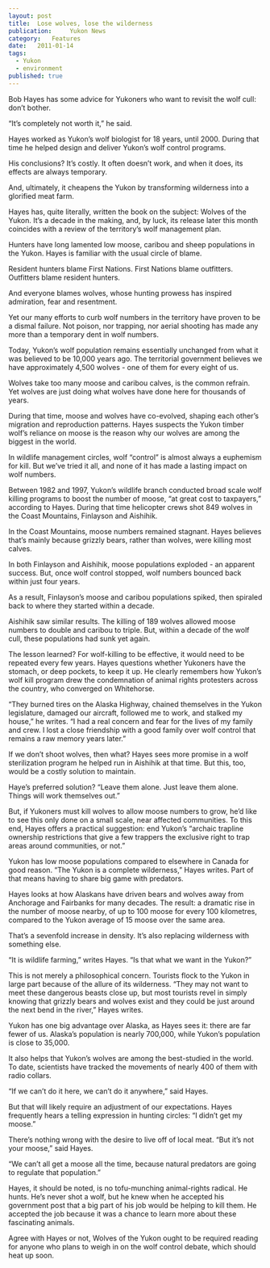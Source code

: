 ```yaml
---
layout:	post
title:	Lose wolves, lose the wilderness
publication:     Yukon News
category:	Features
date:	2011-01-14
tags: 
  - Yukon
  - environment
published: true
---
```


Bob Hayes has some advice for Yukoners who want to revisit the wolf cull: don’t bother.

“It’s completely not worth it,” he said.

Hayes worked as Yukon’s wolf biologist for 18 years, until 2000. During that time he helped design and deliver Yukon’s wolf control programs.

His conclusions? It’s costly. It often doesn’t work, and when it does, its effects are always temporary. <!-- BREAK -->

And, ultimately, it cheapens the Yukon by transforming wilderness into a glorified meat farm.

Hayes has, quite literally, written the book on the subject: Wolves of the Yukon. It’s a decade in the making, and, by luck, its release later this month coincides with a review of the territory’s wolf management plan.

Hunters have long lamented low moose, caribou and sheep populations in the Yukon. Hayes is familiar with the usual circle of blame.

Resident hunters blame First Nations. First Nations blame outfitters. Outfitters blame resident hunters.

And everyone blames wolves, whose hunting prowess has inspired admiration, fear and resentment.

Yet our many efforts to curb wolf numbers in the territory have proven to be a dismal failure. Not poison, nor trapping, nor aerial shooting has made any more than a temporary dent in wolf numbers.

Today, Yukon’s wolf population remains essentially unchanged from what it was believed to be 10,000 years ago. The territorial government believes we have approximately 4,500 wolves - one of them for every eight of us.

Wolves take too many moose and caribou calves, is the common refrain. Yet wolves are just doing what wolves have done here for thousands of years.

During that time, moose and wolves have co-evolved, shaping each other’s migration and reproduction patterns. Hayes suspects the Yukon timber wolf’s reliance on moose is the reason why our wolves are among the biggest in the world.

In wildlife management circles, wolf “control” is almost always a euphemism for kill. But we’ve tried it all, and none of it has made a lasting impact on wolf numbers.

Between 1982 and 1997, Yukon’s wildlife branch conducted broad scale wolf killing programs to boost the number of moose, “at great cost to taxpayers,” according to Hayes. During that time helicopter crews shot 849 wolves in the Coast Mountains, Finlayson and Aishihik.

In the Coast Mountains, moose numbers remained stagnant. Hayes believes that’s mainly because grizzly bears, rather than wolves, were killing most calves.

In both Finlayson and Aishihik, moose populations exploded - an apparent success. But, once wolf control stopped, wolf numbers bounced back within just four years.

As a result, Finlayson’s moose and caribou populations spiked, then spiraled back to where they started within a decade.

Aishihik saw similar results. The killing of 189 wolves allowed moose numbers to double and caribou to triple. But, within a decade of the wolf cull, these populations had sunk yet again.

The lesson learned? For wolf-killing to be effective, it would need to be repeated every few years. Hayes questions whether Yukoners have the stomach, or deep pockets, to keep it up. He clearly remembers how Yukon’s wolf kill program drew the condemnation of animal rights protesters across the country, who converged on Whitehorse.

“They burned tires on the Alaska Highway, chained themselves in the Yukon legislature, damaged our aircraft, followed me to work, and stalked my house,” he writes. “I had a real concern and fear for the lives of my family and crew. I lost a close friendship with a good family over wolf control that remains a raw memory years later.”

If we don’t shoot wolves, then what? Hayes sees more promise in a wolf sterilization program he helped run in Aishihik at that time. But this, too, would be a costly solution to maintain.

Haye’s preferred solution? “Leave them alone. Just leave them alone. Things will work themselves out.”

But, if Yukoners must kill wolves to allow moose numbers to grow, he’d like to see this only done on a small scale, near affected communities. To this end, Hayes offers a practical suggestion: end Yukon’s “archaic trapline ownership restrictions that give a few trappers the exclusive right to trap areas around communities, or not.”

Yukon has low moose populations compared to elsewhere in Canada for good reason. “The Yukon is a complete wilderness,” Hayes writes. Part of that means having to share big game with predators.

Hayes looks at how Alaskans have driven bears and wolves away from Anchorage and Fairbanks for many decades. The result: a dramatic rise in the number of moose nearby, of up to 100 moose for every 100 kilometres, compared to the Yukon average of 15 moose over the same area.

That’s a sevenfold increase in density. It’s also replacing wilderness with something else.

“It is wildlife farming,” writes Hayes. “Is that what we want in the Yukon?”

This is not merely a philosophical concern. Tourists flock to the Yukon in large part because of the allure of its wilderness. “They may not want to meet these dangerous beasts close up, but most tourists revel in simply knowing that grizzly bears and wolves exist and they could be just around the next bend in the river,” Hayes writes.

Yukon has one big advantage over Alaska, as Hayes sees it: there are far fewer of us. Alaska’s population is nearly 700,000, while Yukon’s population is close to 35,000.

It also helps that Yukon’s wolves are among the best-studied in the world. To date, scientists have tracked the movements of nearly 400 of them with radio collars.

“If we can’t do it here, we can’t do it anywhere,” said Hayes.

But that will likely require an adjustment of our expectations. Hayes frequently hears a telling expression in hunting circles: “I didn’t get my moose.”

There’s nothing wrong with the desire to live off of local meat. “But it’s not your moose,” said Hayes.

“We can’t all get a moose all the time, because natural predators are going to regulate that population.”

Hayes, it should be noted, is no tofu-munching animal-rights radical. He hunts. He’s never shot a wolf, but he knew when he accepted his government post that a big part of his job would be helping to kill them. He accepted the job because it was a chance to learn more about these fascinating animals.

Agree with Hayes or not, Wolves of the Yukon ought to be required reading for anyone who plans to weigh in on the wolf control debate, which should heat up soon.